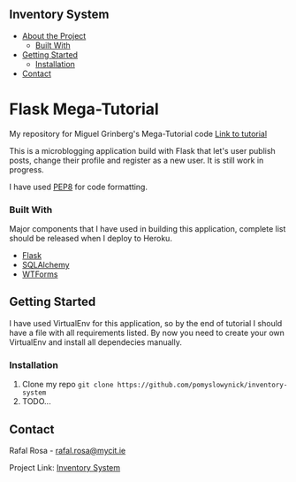 <!-- TABLE OF CONTENTS -->
## Inventory System

* [About the Project](#about-the-project)
  * [Built With](#built-with)
* [Getting Started](#getting-started)
  * [Installation](#installation)
* [Contact](#contact)


<!-- ABOUT THE PROJECT -->
# Flask Mega-Tutorial

My repository for Miguel Grinberg's Mega-Tutorial code 
[Link to tutorial](https://blog.miguelgrinberg.com/post/the-flask-mega-tutorial-part-i-hello-world)

This is a microblogging application build with Flask that let's user publish posts, change their profile and register as a new user. It is still work in progress.

I have used [PEP8](https://www.python.org/dev/peps/pep-0008/) for code formatting.

### Built With
Major components that I have used in building this application,
complete list should be released when I deploy to Heroku.
* [Flask](http://flask.pocoo.org/)
* [SQLAlchemy](https://www.sqlalchemy.org/)
* [WTForms](https://wtforms.readthedocs.io/en/stable/)



<!-- GETTING STARTED -->
## Getting Started

I have used VirtualEnv for this application, so by the end of tutorial I should have a file with all requirements listed.
By now you need to create your own VirtualEnv and install all dependecies manually.


### Installation
1. Clone my repo ```git clone https://github.com/pomyslowynick/inventory-system```
2. TODO...

<!-- CONTACT -->
## Contact

Rafal Rosa - rafal.rosa@mycit.ie

Project Link: [Inventory System](https://github.com/pomyslowynick/flask_megatutorial)






